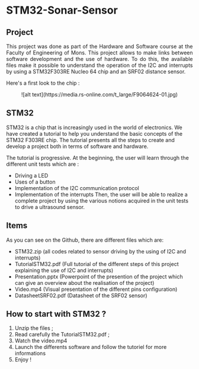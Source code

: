 # STM32-Sonar-Sensor


## Project 

<div align="justify"> This project was done as part of the Hardware and Software course at the Faculty of Engineering of Mons. This project allows to make links between software development and the use of hardware. 
To do this, the available files make it possible to understand the operation of the I2C and interrupts by using a STM32F303RE Nucleo 64 chip and an SRF02 distance sensor.</div>

Here's a first look to the chip :

<p align="center">
![alt text](https://media.rs-online.com/t_large/F9064624-01.jpg)
</p>


## STM32 

STM32 is a chip that is increasingly used in the world of electronics. 
We have created a tutorial to help you understand the basic concepts of the STM32 F303RE chip.
The tutorial presents all the steps to create and develop a project both in terms of software and hardware.

The tutorial is progressive. At the beginning, the user will learn through the different unit tests which are : 
* Driving a LED 
* Uses of a button
* Implementation of the I2C communication protocol
* Implementation of the interrupts
Then, the user will be able to realize a complete project by using the various notions acquired in the unit tests to drive a ultrasound sensor.




## Items 

As you can see on the Github, there are different files which are: 

* STM32.zip (all codes related to sensor driving by the using of I2C and interrupts)
* TutorialSTM32.pdf (Full tutorial of the different steps of this project explaining the use of I2C and interrupts)
* Presentation.pptx (Powerpoint of the presention of the project which can give an overview about the realisation of the project)
* Video.mp4 (Visual presentation of the different pins configuration)
* DatasheetSRF02.pdf (Datasheet of the SRF02 sensor)


## How to start with STM32 ? 

1) Unzip the files ; 
2) Read carefully the TutorialSTM32.pdf ; 
3) Watch the video.mp4
4) Launch the differents software and follow the tutoriel for more informations
5) Enjoy ! 
